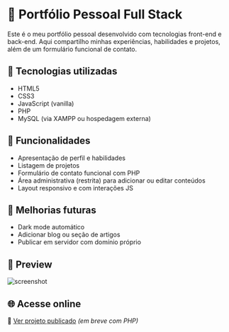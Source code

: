 # 💼 Portfólio Pessoal Full Stack

Este é o meu portfólio pessoal desenvolvido com tecnologias front-end e back-end. Aqui compartilho minhas experiências, habilidades e projetos, além de um formulário funcional de contato.

## 🚀 Tecnologias utilizadas

- HTML5
- CSS3
- JavaScript (vanilla)
- PHP
- MySQL (via XAMPP ou hospedagem externa)

## 🎯 Funcionalidades

- Apresentação de perfil e habilidades
- Listagem de projetos
- Formulário de contato funcional com PHP
- Área administrativa (restrita) para adicionar ou editar conteúdos
- Layout responsivo e com interações JS

## 🔧 Melhorias futuras

- Dark mode automático
- Adicionar blog ou seção de artigos
- Publicar em servidor com domínio próprio

## 📸 Preview

![screenshot](link-da-imagem)

## 🌐 Acesse online

🔗 [Ver projeto publicado](https://seu-link.netlify.app) *(em breve com PHP)*
